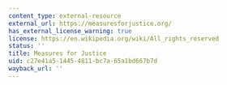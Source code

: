 ```yaml
---
content_type: external-resource
external_url: https://measuresforjustice.org/
has_external_license_warning: true
license: https://en.wikipedia.org/wiki/All_rights_reserved
status: ''
title: Measures for Justice
uid: c27e41a5-1445-4811-bc7a-65a1bd667b7d
wayback_url: ''
---
```

